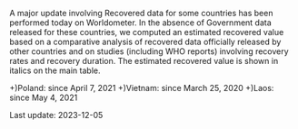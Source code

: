 A major update involving Recovered data for some countries has been performed today on Worldometer. In the absence of Government data released for these countries, we computed an estimated recovered value based on a comparative analysis of recovered data officially released by other countries and on studies (including WHO reports) involving recovery rates and recovery duration. The estimated recovered value is shown in italics on the main table.

+)Poland: since April 7, 2021
+)Vietnam: since March 25, 2020
+)Laos: since May 4, 2021

Last update: 2023-12-05
